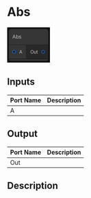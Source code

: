 # Abs
![Mixture.VectorAbsNode](../../images/Mixture.VectorAbsNode.png)
## Inputs
Port Name | Description
--- | ---
A | 

## Output
Port Name | Description
--- | ---
Out | 

## Description


